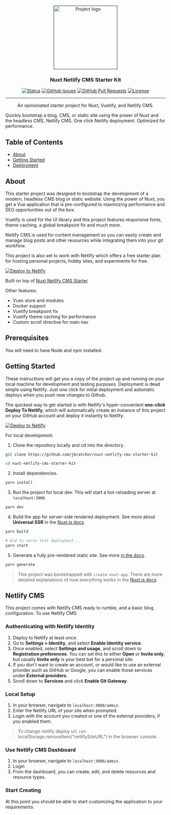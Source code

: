<p align="center">
  <a href="" rel="noopener">
 <img width=200px height=200px src="https://i.imgur.com/D7cl5kX.png" alt="Project logo"></a>
</p>

<h3 align="center">Nuxt Netlify CMS Starter Kit</h3>

<div align="center">

[![Status](https://img.shields.io/badge/status-active-success.svg)]()
[![GitHub Issues](https://img.shields.io/github/issues/jbratcher/nuxt-netlify-cms-starter-kit.svg)](https://github.com/jbratcher/nuxt-netlify-cms-starter-kit/issues)
[![GitHub Pull Requests](https://img.shields.io/github/issues-pr/jbratcher/nuxt-netlify-cms-starter-kit.svg)](https://github.com/jbratcher/nuxt-netlify-cms-starter-kit/pulls)
[![License](https://img.shields.io/badge/license-MIT-blue.svg)](/LICENSE)

</div>

---

<p align="center">An opinionated starter project for Nuxt, Vuetify, and Netlify CMS.

Quickly bootstrap a blog, CMS, or static site using the power of Nuxt and the headless CMS, Netlify CMS. One click Netlify deployment. Optimized for performance.
<br>

</p>

## Table of Contents

- [About](#about)
- [Getting Started](#getting_started)
- [Deployment](#deployment)

## About <a name = "about"></a>

This starter project was designed to bootstrap the development of a modern, headless CMS blog or static website. Using the power of Nuxt, you get a Vue application that is pre-configured to maximizing performance and SEO opportunities out of the box.

Vuetify is used for the UI library and this project features responsive fonts, theme caching, a global breakpoint fix and much more.

Netlify CMS is used for content management so you can easily create and manage blog posts and other resources while integrating them into your git workflow.

This project is also set to work with Netlify which offers a free starter plan for hosting personal projects, hobby sites, and experiments for free.

[![Deploy to Netlify](https://www.netlify.com/img/deploy/button.svg)](https://app.netlify.com/start/deploy?repository=https://github.com/jbratcher/nuxt-netlify-cms-starter-kit)

Built on top of [Nuxt Netlify CMS Starter](https://github.com/xdesro/nuxt-netlify-cms-starter)

Other features:

- Vuex store and modules
- Docker support
- Vuetify breakpoint fix
- Vuetify theme caching for performance
- Custom scroll directive for main nav

## Prerequisites

You will need to have Node and npm installed.

## Getting Started <a name = "getting_started"></a>

These instructions will get you a copy of the project up and running on your local machine for development and testing purposes. Deployment is dead simple using Netlify. Just one click for initial deployment and automatic deploys when you push new changes to Github.

The quickest way to get started is with Netlify's hyper-convenient **one-click Deploy To Netlify**, which will automatically create an instance of this project on your GitHub account and deploy it instantly to Netlify.

[![Deploy to Netlify](https://www.netlify.com/img/deploy/button.svg)](https://app.netlify.com/start/deploy?repository=https://github.com/jbratcher/nuxt-netlify-cms-starter-kit)

For local development:

1. Clone the repository locally and cd into the directory.

```bash
git clone https://github.com/jbratcher/nuxt-netlify-cms-starter-kit

cd nuxt-netlify-cms-starter-kit
```

2. Install dependencies.

```bash
yarn install
```

3. Run the project for local dev. This will start a hot-reloading server at `localhost:3000`.

```bash
yarn dev
```

4. Build the app for server-side rendered deployment. See more about **Universal SSR** in the [Nuxt.js docs](https://nuxtjs.org/guide#server-rendered-universal-ssr-).

```bash
yarn build

# And to serve that deployment...
yarn start
```

5. Generate a fully pre-rendered static site. See more [in the docs](https://nuxtjs.org/guide#static-generated-pre-rendering-).

```bash
yarn generate
```

> This project was bootstrapped with `create-nuxt-app`. There are more detailed explanations of how everything works in the [Nuxt.js docs](https://nuxtjs.org).

## Netlify CMS

This project comes with Netlify CMS ready to rumble, and a basic blog configuration. To use Netlify CMS:

### Authenticating with Netlify Identity

1. Deploy to Netlify at least once.
2. Go to **Settings > Identity**, and select **Enable Identity service**.
3. Once enabled, select **Settings and usage**, and scroll down to **Registration preferences**. You can set this to either **Open** or **Invite only**, but usually **Invite only** is your best bet for a personal site.
4. If you don't want to create an account, or would like to use an external provider such as GitHub or Google, you can enable those services under **External providers**.
5. Scroll down to **Services** and click **Enable Git Gateway**.

### Local Setup

1. In your browser, navigate to `localhost:3000/admin`.
2. Enter the Netlify URL of your site when prompted.
3. Login with the account you created or one of the external providers, if you enabled them.

> To change netlify deploy url, run localStorage.removeItem("netlifySiteURL") in the browser console.

### Use Netlify CMS Dashboard

1. In your browser, navigate to `localhost:3000/admin`.
2. Login
3. From the dashboard, you can create, edit, and delete resources and resource types.

### Start Creating

At this point you should be able to start customizing the application to your requirements.

